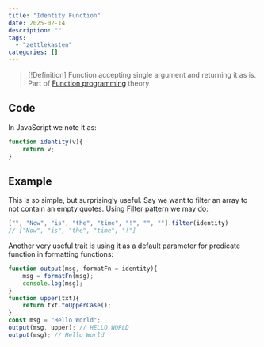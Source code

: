 ```yaml
---
title: "Identity Function"
date: 2025-02-14
description: ""
tags: 
  - "zettlekasten"
categories: []
---
```


> [!Definition]
> Function accepting single argument and returning it as is. Part of [Function programming](Function%20programming) theory 

## Code
In JavaScript we note it as:
```js
function identity(v){
	return v;
}
```

## Example
This is so simple, but surprisingly useful. Say we want to filter an array to not contain an empty quotes. Using [Filter pattern](Filter%20pattern.md) we may do:
```js
["", "Now", "is", "the", "time", "!", "", ""].filter(identity)
// ["Now", "is", "the", "time", "!"]
```

Another very useful trait is using it as a default parameter for predicate function in formatting functions:
```js
function output(msg, formatFn = identity){
	msg = formatFn(msg);
	console.log(msg);
}
function upper(txt){
	return txt.toUpperCase();
}
const msg = "Hello World";
output(msg, upper); // HELLO WORLD
output(msg); // Hello World
```
